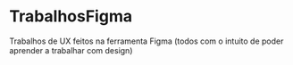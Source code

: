 # TrabalhosFigma
Trabalhos de UX feitos na ferramenta Figma (todos com o intuito de poder aprender a trabalhar com design)
